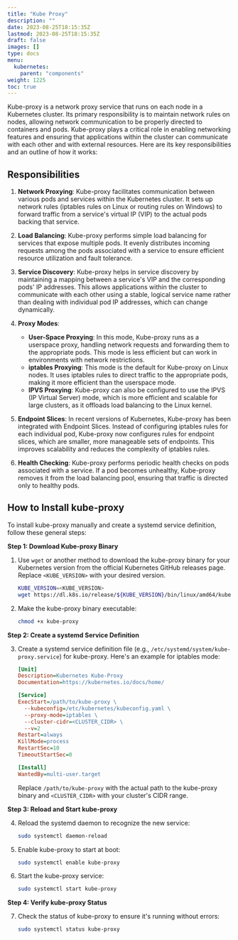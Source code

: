 ```yaml
---
title: "Kube Proxy"
description: ""
date: 2023-08-25T18:15:35Z
lastmod: 2023-08-25T18:15:35Z
draft: false
images: []
type: docs
menu:
  kubernetes:
    parent: "components"
weight: 1225
toc: true
---
```


Kube-proxy is a network proxy service that runs on each node in a Kubernetes cluster. Its primary responsibility is to maintain network rules on nodes, allowing network communication to be properly directed to containers and pods. Kube-proxy plays a critical role in enabling networking features and ensuring that applications within the cluster can communicate with each other and with external resources. Here are its key responsibilities and an outline of how it works:

## Responsibilities

1. **Network Proxying**: Kube-proxy facilitates communication between various pods and services within the Kubernetes cluster. It sets up network rules (iptables rules on Linux or routing rules on Windows) to forward traffic from a service's virtual IP (VIP) to the actual pods backing that service.

2. **Load Balancing**: Kube-proxy performs simple load balancing for services that expose multiple pods. It evenly distributes incoming requests among the pods associated with a service to ensure efficient resource utilization and fault tolerance.

3. **Service Discovery**: Kube-proxy helps in service discovery by maintaining a mapping between a service's VIP and the corresponding pods' IP addresses. This allows applications within the cluster to communicate with each other using a stable, logical service name rather than dealing with individual pod IP addresses, which can change dynamically.

4. **Proxy Modes**:
   - **User-Space Proxying**: In this mode, Kube-proxy runs as a userspace proxy, handling network requests and forwarding them to the appropriate pods. This mode is less efficient but can work in environments with network restrictions.
   - **iptables Proxying**: This mode is the default for Kube-proxy on Linux nodes. It uses iptables rules to direct traffic to the appropriate pods, making it more efficient than the userspace mode.
   - **IPVS Proxying**: Kube-proxy can also be configured to use the IPVS (IP Virtual Server) mode, which is more efficient and scalable for large clusters, as it offloads load balancing to the Linux kernel.

5. **Endpoint Slices**: In recent versions of Kubernetes, Kube-proxy has been integrated with Endpoint Slices. Instead of configuring iptables rules for each individual pod, Kube-proxy now configures rules for endpoint slices, which are smaller, more manageable sets of endpoints. This improves scalability and reduces the complexity of iptables rules.

6. **Health Checking**: Kube-proxy performs periodic health checks on pods associated with a service. If a pod becomes unhealthy, Kube-proxy removes it from the load balancing pool, ensuring that traffic is directed only to healthy pods.

## How to Install kube-proxy

To install kube-proxy manually and create a systemd service definition, follow these general steps:

**Step 1: Download Kube-proxy Binary**

1. Use `wget` or another method to download the kube-proxy binary for your Kubernetes version from the official Kubernetes GitHub releases page. Replace `<KUBE_VERSION>` with your desired version.

   ```bash
   KUBE_VERSION=<KUBE_VERSION>
   wget https://dl.k8s.io/release/${KUBE_VERSION}/bin/linux/amd64/kube-proxy
   ```

2. Make the kube-proxy binary executable:

   ```bash
   chmod +x kube-proxy
   ```

**Step 2: Create a systemd Service Definition**

3. Create a systemd service definition file (e.g., `/etc/systemd/system/kube-proxy.service`) for kube-proxy. Here's an example for iptables mode:

   ```ini
   [Unit]
   Description=Kubernetes Kube-Proxy
   Documentation=https://kubernetes.io/docs/home/

   [Service]
   ExecStart=/path/to/kube-proxy \
     --kubeconfig=/etc/kubernetes/kubeconfig.yaml \
     --proxy-mode=iptables \
     --cluster-cidr=<CLUSTER_CIDR> \
     --v=2
   Restart=always
   KillMode=process
   RestartSec=10
   TimeoutStartSec=0

   [Install]
   WantedBy=multi-user.target
   ```

   Replace `/path/to/kube-proxy` with the actual path to the kube-proxy binary and `<CLUSTER_CIDR>` with your cluster's CIDR range.

**Step 3: Reload and Start kube-proxy**

4. Reload the systemd daemon to recognize the new service:

   ```bash
   sudo systemctl daemon-reload
   ```

5. Enable kube-proxy to start at boot:

   ```bash
   sudo systemctl enable kube-proxy
   ```

6. Start the kube-proxy service:

   ```bash
   sudo systemctl start kube-proxy
   ```

**Step 4: Verify kube-proxy Status**

7. Check the status of kube-proxy to ensure it's running without errors:

   ```bash
   sudo systemctl status kube-proxy
   ```
